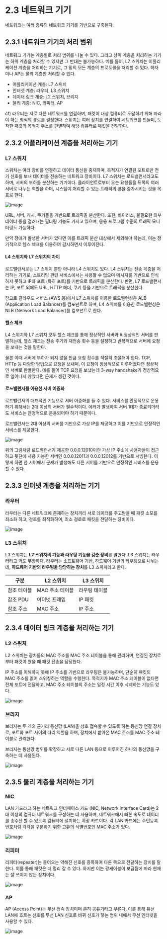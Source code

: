 # 2.3 네트워크 기기 

네트워크는 여러 종류의 네트워크 기기를 기반으로 구축된다. 

## 2.3.1 네트워크 기기의 처리 범위 

네트워크 기기는 계층별로 처리 범위를 나눌 수 있다. 그리고 상위 계층을 처리하는 기기는 하위 계층을 처리할 수 있지만 그 반대는 불가능하다. 예를 들어, L7 스위치는 어플리케이션 계층을 처리하는 기기로, 그 밑의 모든 계층의 프로토콜을 처리할 수 있다. 하자미나 AP는 물리 계층만 처리할 수 있다. 

- 어플리케이션 계층: L7 스위치 
- 인터넷 계층: 라우터, L3 스위치 
- 데이터 링크 계층: L2 스위치, 브리지 
- 물리 계층: NIC, 리피터, AP 

cf) 라우터는 서로 다른 네트워크를 연결하며, 패킷이 대상 컴퓨터로 도달하기 위해 따라야 하는 최적의 경로를 결정한다. 스위치는 여러 장치를 연결하여 네트워크를 만들며, 도착한 패킷의 목적지 주소를 판별하여 해당 컴퓨터로 패킷을 전달한다. 

## 2.3.2 어플리케이션 계층을 처리하는 기기 

### L7 스위치 

스위치는 여러 장비를 연결하고 데이터 통신을 중재하며, 목적지가 연결된 포트로만 전기 신호를 보내 데이터를 전송하는 네트워크 장비이다. L7 스위치는 로드밸런서라고도 하며, 서버의 부하를 분산하는 기기이다. 클라이언트로부터 오는 요청들을 뒤쪽의 여러 서버로 나누는 역할을 하며, 시스템이 처리할 수 있는 트래픽의 양을 증가시키는 것을 목표로 한다. 

![image](https://user-images.githubusercontent.com/68090939/229772113-9fdeb825-f660-498d-b717-2aee9a8ea209.png)

URL, 서버, 캐시, 쿠키들을 기반으로 트래픽을 분산한다. 또한, 바이러스, 불필요한 외부 데이터 등을 걸러내는 필터링 기능도 가지고 있으며, 응용 프로그램 수준의 트래픽 모니터링도 가능하다. 

만약 장애가 발생한 서버가 있다면 이를 트래픽 분산 대상에서 제외해야 하는데, 이는 정기적으로 헬스 체크를 이용하여 감시하면서 이루어진다. 

#### L4 스위치와 L7 스위치의 차이 

로드밸런서로는 L7 스위치 뿐만 아니라 L4 스위치도 있다. L4 스위치는 전송 계층을 처리하는 기기로, 스트리밍 관련 서비스에서는 사용할 수 없으며 메시지를 기반으로 인식하지 못하고 IP와 포트 (특히 포트)를 기반으로 트래픽을 분산한다. 반면, L7 로드밸런서는 IP, 포트 외에도 URL, HTTP 헤더, 쿠키 등을 기반으로 트래픽을 분산한다. 

참고로 클라우드 서비스 (AWS 등)에서 L7 스위치를 이용한 로드밸런싱은 ALB (Application Load Balancer)를 컴포넌트로 하며, L4 스위치를 이용한 로드밸런싱은 NLB (Network Load Balancer)를 컴포넌트로 한다. 

#### 헬스 체크 

L4 스위치와 L7 스위치 모두 헬스 체크를 통해 정상적인 서버와 비정상적인 서버를 판별하는데, 헬스 체크는 전송 주기와 재전송 횟수 등을 설정하고 반복적으로 서버에 요청을 보내는 것을 말한다. 

물론 이때 서버에 부하가 되지 않을 만큼 요청 횟수를 적절히 조절해야 한다. TCP, HTTp 등 다양한 방법으로 요청을 보내며, 이 요청이 정상적으로 이루어졌다면 정상적인 서버로 판별한다. 예를 들어 TCP 요청을 보냈는데 3-way handshake가 정상적으로 일어나지 않았다면 문제가 생긴 것이다. 

#### 로드밸런서를 이용한 서버 이중화 

로드밸런서의 대표적인 기능으로 서버 이중화를 들 수 있다. 서비스를 안정적으로 운용하기 위해서는 2대 이상의 서버가 필수적이다. 에러가 발생하여 서버 1대가 종료되더라도 서비스는 안정적으로 운용되어야 하기 때문이다. 

로드밸런서는 2대 이상의 서버를 기반으로 가상 IP를 제공하고 이를 기반으로 안정적인 서비스를 제공한다. 

![image](https://user-images.githubusercontent.com/68090939/229774077-770f0924-a49f-48da-9858-5dd304b422b4.png)

위의 그림처럼 로드밸런서가 제공한 0.0.0.12010이란 가상 IP 주소에 사용자들이 접근하고 뒷단에 사용 가능한 서버인 0.0.0.12011과 0.0.0.12012를 기반으로 서빙한다. 이렇게 하면 한 서버에서 문제가 발생해도 다른 서버를 기반으로 안정적인 서비스를 운용할 수 있다. 

## 2.3.3 인터넷 계층을 처리하는 기기 

### 라우터 

라우터는 다른 네트워크에 존재하는 장치끼리 서로 데이터를 주고받을 때 패킷 소모를 최소화 하고, 경로를 최적화하여, 최소 경로로 패킷을 전달하는 장비이다. 

![image](https://user-images.githubusercontent.com/68090939/229776582-cc435c91-7dfd-4a23-8be9-2e0349576f48.png)

### L3 스위치 

L3 스위치는 **L2 스위치의 기능과 라우팅 기능을 갖춘 장비**를 말한다. L3 스위치는 라우터라고 봐도 무방하다. 라우터는 소프트웨어 기반, 하드웨어 기반의 라우팅으로 나뉘는데, **하드웨어 기반의 라우팅을 담당하는 장치**를 L3 스위치라고 한다. 

|구분|L2 스위치|L3 스위치|
|---|---|---|
|참조 테이블|MAC 주소 테이블|라우팅 테이블|
|참조 PDU|이더넷 프레임|IP 패킷|
|참조 주소|MAC 주소|IP 주소|

## 2.3.4 데이터 링크 계층을 처리하는 기기 

### L2 스위치 

L2 스위치는 장치들의 MAC 주소를 MAC 주소 테이블을 통해 관리하며, 연결된 장치로부터 패킷이 왔을 때 패킷 전송을 담당한다. 

IP 주소를 이해하지 못해 IP 주소를 기반으로 라우팅은 불가능하며, 단순히 패킷의 MAC 주소를 읽어 스위칭하는 역할을 수행한다. 목적지가 MAC 주소 테이블이 없다면 전체 포트에 전달하고, MAC 주소 테이블의 주소는 일정 시간 이후 삭제하는 기능도 있다. 

![image](https://user-images.githubusercontent.com/68090939/229776638-cdd2ff74-e166-4aaf-8272-d86c1c1d249d.png)

### 브리지 

브리지는 두 개의 근거리 통신망 (LAN)을 상호 접속할 수 있도록 하는 통신망 연결 장치로, 포트와 포트 사이의 다리 역할을 하며, 장치에서 받아온 MAC 주소를 MAC 주소 테이블로 관리한다. 

브리지는 통신망 범위를 확장하고 서로 다른 LAN 등으로 이루어진 하나의 통신망을 구축하는 데 사용된다. 

![image](https://user-images.githubusercontent.com/68090939/229777601-a4027491-e690-49fe-ab0d-af10aae6e39d.png)

## 2.3.5 물리 계층을 처리하는 기기 

### NIC

LAN 카드라고 하는 네트워크 인터페이스 카드 (NIC, Network Interface Card)는 2대 이상의 컴퓨터 네트워크를 구성하는 데 사용하며, 네트워크에서 빠른 속도로 데이터를 송수신 할 수 있도록 컴퓨터에 설치하는 확장 카드이다. 각 LAN 카드에는 주민등록번호처럼 각각을 구분하기 위한 고유의 식별번호인 MAC 주소가 있다. 

![image](https://user-images.githubusercontent.com/68090939/229778164-41cec635-3b42-4c6c-b98a-3617201ae787.png)

### 리피터 

리피터(repeater)는 들어오는 약해진 신호를 증폭하여 다른 쪽으로 전달하는 장치를 말한다. 이를 통해 패킷은 더 멀리 갈 수 있다. 하지만 이는 광케이블이 보급됨에 따라 현재는 잘 쓰이지 않는 장치이다.

![image](https://user-images.githubusercontent.com/68090939/229778424-6d57e2ca-d92c-4152-a5ff-bc90a66ff3e7.png)

### AP 

AP (Access Point)는 무선 접속 장치이며 흔히 공유기라고 부른다. 이를 통해 유선 LAN에 흐르는 신호를 무선 LAN 신호로 바꿔 신호가 닿는 범위 내에서 무선 인터넷을 사용할 수 있다.  

![image](https://user-images.githubusercontent.com/68090939/229778643-5fd5d314-35bf-4ebc-a4c7-eba4eaa88a27.png)

